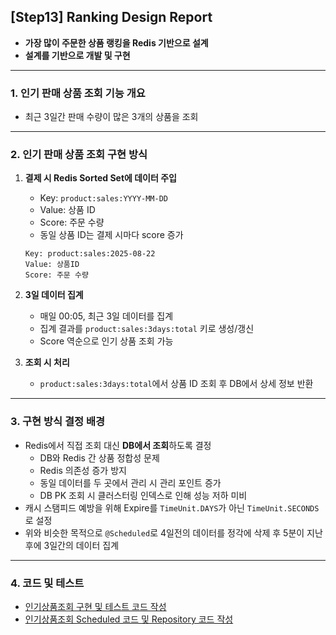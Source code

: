 ## [Step13] Ranking Design Report
- **가장 많이 주문한 상품 랭킹을 Redis 기반으로 설계**  
- **설계를 기반으로 개발 및 구현**

---

### 1. 인기 판매 상품 조회 기능 개요
- 최근 3일간 판매 수량이 많은 3개의 상품을 조회

---

### 2. 인기 판매 상품 조회 구현 방식
1. **결제 시 Redis Sorted Set에 데이터 주입**
   - Key: `product:sales:YYYY-MM-DD`
   - Value: 상품 ID
   - Score: 주문 수량
   - 동일 상품 ID는 결제 시마다 score 증가

   ```text
   Key: product:sales:2025-08-22
   Value: 상품ID
   Score: 주문 수량
   ```

2. **3일 데이터 집계**
   - 매일 00:05, 최근 3일 데이터를 집계
   - 집계 결과를 `product:sales:3days:total` 키로 생성/갱신
   - Score 역순으로 인기 상품 조회 가능

3. **조회 시 처리**
   - `product:sales:3days:total`에서 상품 ID 조회 후 DB에서 상세 정보 반환

---

### 3. 구현 방식 결정 배경
- Redis에서 직접 조회 대신 **DB에서 조회**하도록 결정
  - DB와 Redis 간 상품 정합성 문제
  - Redis 의존성 증가 방지
  - 동일 데이터를 두 곳에서 관리 시 관리 포인트 증가
  - DB PK 조회 시 클러스터링 인덱스로 인해 성능 저하 미비
- 캐시 스탬피드 예방을 위해 Expire를 `TimeUnit.DAYS`가 아닌 `TimeUnit.SECONDS`로 설정
- 위와 비슷한 목적으로 `@Scheduled`로 4일전의 데이터를 정각에 삭제 후 5분이 지난 후에 3일간의 데이터 집계
   
---

### 4. 코드 및 테스트
- [인기상품조회 구현 및 테스트 코드 작성](425cf6f)
- [인기상품조회 Scheduled 코드 및 Repository 코드 작성](7079b9b)
